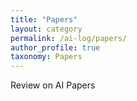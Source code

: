 ```yaml
---
title: "Papers"
layout: category
permalink: /ai-log/papers/
author_profile: true
taxonomy: Papers
---
```

Review on AI Papers